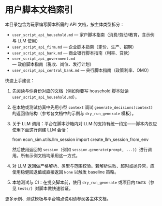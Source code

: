 
# 用户脚本文档索引

本目录包含为玩家编写脚本所需的 API 文档，按主体类型拆分：

- `user_script_api_household.md` — 家户脚本指南（消费/劳动/教育，含示例与 LLM 使用）
- `user_script_api_firm.md` — 企业脚本指南（定价、生产、招聘）
- `user_script_api_bank.md` — 商业银行脚本指南（利率、贷款）
- `user_script_api_government.md` — 政府脚本指南（税收、岗位、发行计划）
- `user_script_api_central_bank.md` — 央行脚本指南（政策利率、OMO）

快速上手建议：

1. 先阅读与你身份对应的文档（例如你要写 household 脚本就读 `user_script_api_household.md`）。
2. 在本地或测试仿真中先用小型 `context` 调试 `generate_decisions(context)` 的返回值结构（参考各文档中的示例与 `dry_run_generate` 模板）。
3. 关于 LLM 调用：平台在脚本沙箱内对 LLM 的支持有统一约定——脚本内仅应使用下面这行创建 LLM 会话：

	from econ_sim.utils.llm_session import create_llm_session_from_env

   然后使用返回的 `session`（例如 `session.generate(prompt, ...)`）进行调用。所有示例文档均采用这一方式。

4. 对 LLM 返回做严格解析、类型与范围校验。若解析失败、超时或抛异常，应使用稳健回退值或直接返回 `None` 以触发 baseline 策略。

5. 本地测试与 CI：在提交脚本前，使用 `dry_run_generate` 或项目内 tests（参见 `tests/`）对脚本做快速验证。

更多示例、测试模板与平台端点说明请参阅各主体文档。


